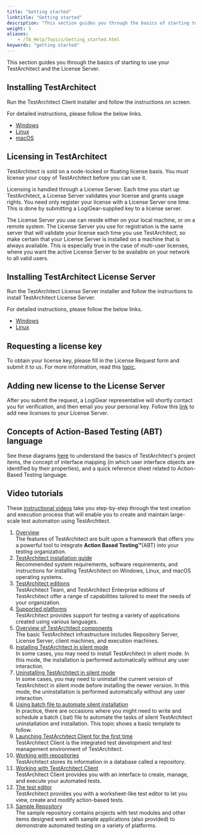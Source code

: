 ```yaml
--- 
title: "Getting started"
linktitle: "Getting started"
description: "This section guides you through the basics of starting to use your TestArchitect and the License Server."
weight: 3
aliases: 
    - /TA_Help/Topics/Getting_started.html
keywords: "getting started"
---
```


This section guides you through the basics of starting to use your TestArchitect and the License Server.

## Installing TestArchitect

Run the TestArchitect Client installer and follow the instructions on screen.

For detailed instructions, please follow the below links.

-   [Windows](http://testarchitect.logigear.com/onlinehelp/index.html#TA_InstallationGuide/DITA_source/Topics/inst_TA_Windows.html)
-   [Linux](http://testarchitect.logigear.com/onlinehelp/index.html#TA_InstallationGuide/DITA_source/Topics/inst_TA_Linux.html)
-   [macOS](http://testarchitect.logigear.com/onlinehelp/index.html#TA_InstallationGuide/DITA_source/Topics/inst_TA_macOS.html)

## Licensing in TestArchitect

TestArchitect is sold on a node-locked or floating license basis. You must license your copy of TestArchitect before you can use it.

Licensing is handled through a License Server. Each time you start up TestArchitect, a License Server validates your license and grants usage rights. You need only register your license with a License Server one time. This is done by submitting a LogiGear-supplied key to a license server.

The License Server you use can reside either on your local machine, or on a remote system. The License Server you use for registration is the same server that will validate your license each time you use TestArchitect, so make certain that your License Server is installed on a machine that is always available. This is especially true in the case of multi-user licenses, where you want the active License Server to be available on your network to all valid users.

## Installing TestArchitect License Server

Run the TestArchitect License Server installer and follow the instructions to install TestArchitect License Server.

For detailed instructions, please follow the below links.

-   [Windows](http://testarchitect.logigear.com/onlinehelp/index.html#TA_InstallationGuide/DITA_source/Topics/inst_LS_Windows.html)
-   [Linux](http://testarchitect.logigear.com/onlinehelp/index.html#TA_InstallationGuide/DITA_source/Topics/inst_LS_Linux.html)

## Requesting a license key

To obtain your license key, please fill in the License Request form and submit it to us. For more information, read this [topic](http://testarchitect.logigear.com/onlinehelp/index.html#TA_Administration/Topics/LS_TA_requesting_key.html).

## Adding new license to the License Server

After you submit the request, a LogiGear representative will shortly contact you for verification, and then email you your personal key. Follow this [link](http://testarchitect.logigear.com/onlinehelp/index.html#TA_Administration/Topics/LS_TA_adding_new_license.html) to add new licenses to your License Server.

## Concepts of Action-Based Testing \(ABT\) language

See these diagrams [here](http://testarchitect.com/support/documentation/get-started) to understand the basics of TestArchitect's project items, the concept of interface mapping \(in which user interface objects are identified by their properties\), and a quick reference sheet related to Action-Based Testing language.

## Video tutorials

These [instructional videos](http://testarchitect.logigear.com/support/documentation/tutorial-videos) take you step-by-step through the test creation and execution process that will enable you to create and maintain large-scale test automation using TestArchitect.

1.  [Overview](/TA_Help/Topics/Getting_started_overview.html)  
The features of TestArchitect are built upon a framework that offers you a powerful tool to integrate **Action Based Testing™**\(ABT\) into your testing organization.
2.  [TestArchitect installation guide](/TA_InstallationGuide/DITA_source/Topics/inst_TA.html)  
Recommended system requirements, software requirements, and instructions for installing TestArchitect on Windows, Linux, and macOS operating systems.
3.  [TestArchitect editions](/TA_ReleaseNotes/DITA_source/TA_Editions_features.html)  
TestArchitect Team, and TestArchitect Enterprise editions of TestArchitect offer a range of capabilities tailored to meet the needs of your organization.
4.  [Supported platforms](/TA_ReleaseNotes/DITA_source/Supported_platforms.html)  
 TestArchitect provides support for testing a variety of applications created using various languages.
5.  [Overview of TestArchitect components](/TA_InstallationGuide/DITA_source/Topics/inst_TA_components.html)  
The basic TestArchitect infrastructure includes Repository Server, License Server, client machines, and execution machines.
6.  [Installing TestArchitect in silent mode](/TA_InstallationGuide/DITA_source/Topics/inst_TA_silent_mode.html)  
In some cases, you may need to install TestArchitect in silent mode. In this mode, the installation is performed automatically without any user interaction.
7.  [Uninstalling TestArchitect in silent mode](/TA_InstallationGuide/DITA_source/Topics/uninst_TA_silent_mode.html)  
In some cases, you may need to uninstall the current version of TestArchitect in silent mode before installing the newer version. In this mode, the uninstallation is performed automatically without any user interaction.
8.  [Using batch file to automate silent installation](/TA_InstallationGuide/DITA_source/Topics/inst_uninst_TA_silent_mode_batch_file.html)  
In practice, there are occasions where you might need to write and schedule a batch \(.bat\) file to automate the tasks of silent TestArchitect uninstallation and installation. This topic shows a basic template to follow.
9.  [Launching TestArchitect Client for the first time](/TA_Help/Topics/Getting_started_launching_the_testArchitect_client.html)  
 TestArchitect Client is the integrated test development and test management environment of TestArchitect.
10. [Working with repositories](/TA_Help/Topics/Getting_started_overview_working_with_repositories.html)  
TestArchitect stores its information in a database called a repository.
11. [Working with TestArchitect Client](/TA_Help/Topics/Getting_started_overview_working_with_TestArchitect_client.html)  
TestArchitect Client provides you with an interface to create, manage, and execute your automated tests.
12. [The test editor](/TA_Help/Topics/Getting_started_overview_the_test_editor.html)  
TestArchitect provides you with a worksheet-like test editor to let you view, create and modify action-based tests.
13. [Sample Repository](/TA_Tutorials_Sample_App/Topics/SR_Sample_Repository_def.html)  
The sample repository contains projects with test modules and other items designed work with sample applications \(also provided\) to demonstrate automated testing on a variety of platforms.




